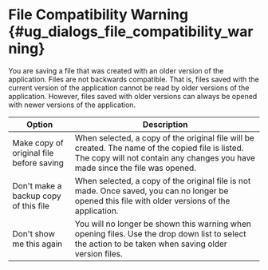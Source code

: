File Compatibility Warning {#ug_dialogs_file_compatibility_warning}
==============================================
You are saving a file that was created with an older version of the application. Files are not backwards compatible. That is, files saved with the current version of the application cannot be read by older versions of the application. However, files saved with older versions can always be opened with newer versions of the application.

Option                                   | Description
-----------------------------------------|------------
Make copy of original file before saving | When selected, a copy of the original file will be created. The name of the copied file is listed. The copy will not contain any changes you have made since the file was opened.
Don't make a backup copy of this file    | When selected, a copy of the original file is not made. Once saved, you can no longer be opened this file with older versions of the application.
Don't show me this again                 | You will no longer be shown this warning when opening files. Use the drop down list to select the action to be taken when saving older version files. 